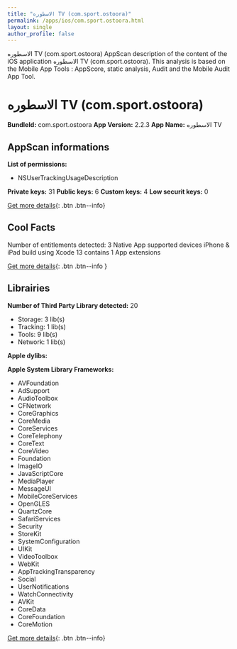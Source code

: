 ```yaml
---
title: "الاسطوره TV (com.sport.ostoora)"
permalink: /apps/ios/com.sport.ostoora.html
layout: single
author_profile: false
---
```

الاسطوره TV (com.sport.ostoora) AppScan description of the content of the iOS application الاسطوره TV (com.sport.ostoora). This analysis is based on the Mobile App Tools : AppScore, static analysis, Audit and the Mobile Audit App Tool.

# الاسطوره TV (com.sport.ostoora)

**BundleId:** com.sport.ostoora
**App Version:** 2.2.3
**App Name:** الاسطوره TV


## AppScan informations 

**List of permissions:** 
- NSUserTrackingUsageDescription
  
  
**Private keys:** 31
**Public keys:** 6
**Custom keys:** 4
**Low securit keys:** 0
  
[Get more details](/pricing.html){: .btn .btn--info}

## Cool Facts

Number of entitlements detected: 3
Native App
supported devices iPhone & iPad
build using Xcode 13
contains 1 App extensions
  
[Get more details](/pricing.html){: .btn .btn--info }

## Librairies 
**Number of Third Party Library detected:** 20
- Storage: 3 lib(s)
- Tracking: 1 lib(s)
- Tools: 9 lib(s)
- Network: 1 lib(s)


**Apple dylibs:**


**Apple System Library Frameworks:**
- AVFoundation
- AdSupport
- AudioToolbox
- CFNetwork
- CoreGraphics
- CoreMedia
- CoreServices
- CoreTelephony
- CoreText
- CoreVideo
- Foundation
- ImageIO
- JavaScriptCore
- MediaPlayer
- MessageUI
- MobileCoreServices
- OpenGLES
- QuartzCore
- SafariServices
- Security
- StoreKit
- SystemConfiguration
- UIKit
- VideoToolbox
- WebKit
- AppTrackingTransparency
- Social
- UserNotifications
- WatchConnectivity
- AVKit
- CoreData
- CoreFoundation
- CoreMotion


  
[Get more details](/pricing.html){: .btn .btn--info}

